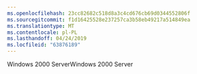 ```yaml
---
ms.openlocfilehash: 23cc82682c518d8a3c4cd676cb69d0344552806f
ms.sourcegitcommit: f1d16425528e237257ca3b58eb49217a514849ea
ms.translationtype: MT
ms.contentlocale: pl-PL
ms.lasthandoff: 04/24/2019
ms.locfileid: "63876189"
---
```

<span data-ttu-id="27813-101">Windows 2000 Server</span><span class="sxs-lookup"><span data-stu-id="27813-101">Windows 2000 Server</span></span>